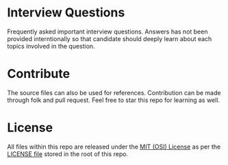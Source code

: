 # Interview Questions
Frequently asked important interview questions. Answers has not been provided interntionally so that candidate should deeply learn about each topics involved in the question.

# Contribute
The source files can also be used for references. Contribution can be made through folk and pull request. Feel free to star this repo for learning as well.

# License
All files within this repo are released under the [MIT (OSI) License]( https://en.wikipedia.org/wiki/MIT_License) as per the [LICENSE file](.\License) stored in the root of this repo.